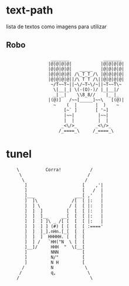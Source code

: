 # text-path
lista de textos como imagens para utilizar

## Robo
                     _______             _______
                    |@|@|@|@|           |@|@|@|@|
                    |@|@|@|@|   _____   |@|@|@|@|
                    |@|@|@|@| /\_T_T_/\ |@|@|@|@|
                    |@|@|@|@||/\ T T /\||@|@|@|@|
                     ~/T~~T~||~\/~T~\/~||~T~~T\~
                      \|__|_| \(-(O)-)/ |_|__|/
                      _| _|    \\8_8//    |_ |_
                    |(@)]   /~~[_____]~~\   [(@)|
                      ~    (  |       |  )    ~
                          [~` ]       [ '~]
                          |~~|         |~~|
                          |  |         |  |
                         _<\/>_       _<\/>_
                        /_====_\     /_====_\
                        
# tunel 

        \          Corra!           /
         \                         /
          \                       /
           ]                     [    ,'|
           ]                     [   /  |
           ]___               ___[ ,'   |
           ]  ]\             /[  [ |:   |
           ]  ] \           / [  [ |:   |
           ]  ]  ]         [  [  [ |:   |
           ]  ]  ]__     __[  [  [ |:   |
           ]  ]  ] ]\ _ /[ [  [  [ |:   |
           ]  ]  ] ] (#) [ [  [  [ :===='
           ]  ]  ]_].nHn.[_[  [  [
           ]  ]  ]  HHHHH. [  [  [
           ]  ] /   `HH("N  \ [  [
           ]__]/     HHH  "  \[__[
           ]         NNN         [
           ]         N/"         [
           ]         N H         [
          /          N            \
         /           q,            \
        /                           \



